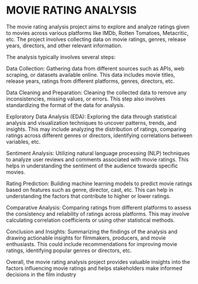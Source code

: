 # MOVIE RATING ANALYSIS


The movie rating analysis project aims to explore and analyze ratings given to movies across various platforms like IMDb, Rotten Tomatoes, Metacritic, etc. The project involves collecting data on movie ratings, genres, release years, directors, and other relevant information.

The analysis typically involves several steps:

Data Collection: Gathering data from different sources such as APIs, web scraping, or datasets available online. This data includes movie titles, release years, ratings from different platforms, genres, directors, etc.

Data Cleaning and Preparation: Cleaning the collected data to remove any inconsistencies, missing values, or errors. This step also involves standardizing the format of the data for analysis.

Exploratory Data Analysis (EDA): Exploring the data through statistical analysis and visualization techniques to uncover patterns, trends, and insights. This may include analyzing the distribution of ratings, comparing ratings across different genres or directors, identifying correlations between variables, etc.

Sentiment Analysis: Utilizing natural language processing (NLP) techniques to analyze user reviews and comments associated with movie ratings. This helps in understanding the sentiment of the audience towards specific movies.

Rating Prediction: Building machine learning models to predict movie ratings based on features such as genre, director, cast, etc. This can help in understanding the factors that contribute to higher or lower ratings.

Comparative Analysis: Comparing ratings from different platforms to assess the consistency and reliability of ratings across platforms. This may involve calculating correlation coefficients or using other statistical methods.

Conclusion and Insights: Summarizing the findings of the analysis and drawing actionable insights for filmmakers, producers, and movie enthusiasts. This could include recommendations for improving movie ratings, identifying popular genres or directors, etc.

Overall, the movie rating analysis project provides valuable insights into the factors influencing movie ratings and helps stakeholders make informed decisions in the film industry
